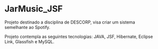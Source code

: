 # JarMusic_JSF

Projeto destinado a disciplina de DESCORP, visa criar um sistema semelhante ao Spotify.

Projeto contempla as seguintes tecnologias: JAVA, JSF, Hibernate, Eclipse Link, Glassfish e MySQL.
